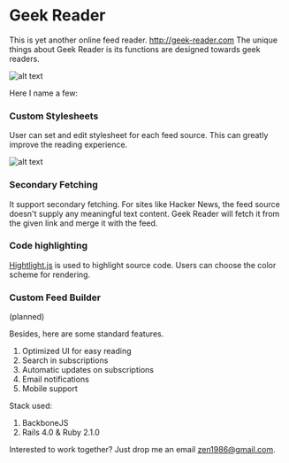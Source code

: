 # Geek Reader

This is yet another online feed reader. http://geek-reader.com
The unique things about Geek Reader is its functions are designed towards geek readers.

![alt text](https://raw2.github.com/coderek/geek-reader/master/app/assets/images/demo2.png "Logo Title Text 1")



Here I name a few:

### Custom Stylesheets
User can set and edit stylesheet for each feed source. This can greatly improve the reading experience.



![alt text](https://raw2.github.com/coderek/geek-reader/master/app/assets/images/demo1.png "Logo Title Text 1")

### Secondary Fetching
It support secondary fetching. For sites like Hacker News, the feed source doesn't supply any meaningful text content. Geek Reader will fetch it from the given link and merge it with the feed.

### Code highlighting
[Hightlight.js](http://highlightjs.org/) is used to highlight source code. Users can choose the color scheme for rendering.

### Custom Feed Builder
(planned)


Besides, here are some standard features.

1. Optimized UI for easy reading 
1. Search in subscriptions
1. Automatic updates on subscriptions
1. Email notifications
1. Mobile support


Stack used:

1. BackboneJS
2. Rails 4.0 & Ruby 2.1.0


Interested to work together? Just drop me an email zen1986@gmail.com.
